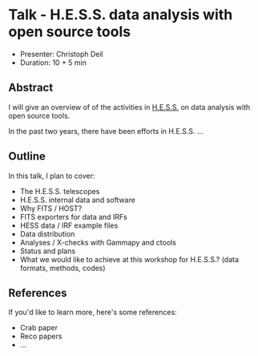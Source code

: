 # Talk - H.E.S.S. data analysis with open source tools

* Presenter: Christoph Deil
* Duration: 10 + 5 min

## Abstract

I will give an overview of of the activities in [H.E.S.S.](http://www.mpi-hd.mpg.de/hfm/HESS/)
on data analysis with open source tools.

In the past two years, there have been efforts in H.E.S.S.  ...

## Outline

In this talk, I plan to cover:

* The H.E.S.S. telescopes
* H.E.S.S. internal data and software
* Why FITS / HOST?
* FITS exporters for data and IRFs
* HESS data / IRF example files
* Data distribution
* Analyses / X-checks with Gammapy and ctools
* Status and plans
* What we would like to achieve at this workshop for H.E.S.S.?
  (data formats, methods, codes)

## References

If you'd like to learn more, here's some references:

* Crab paper
* Reco papers
* ...
